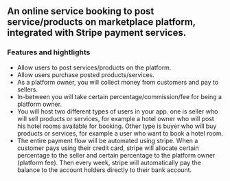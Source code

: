 ## An online service booking to post service/products on marketplace platform, integrated with Stripe payment services.
### Features and hightlights

<ul>

<li>
Allow users to post services/products on the platform.
</li>

<li>
Allow users purchase posted products/services.
</li>

<li>
As a platform owner, you will collect money from customers and pay to sellers.
</li>

<li>
In-between you will take certain percentage/commission/fee for being a platform owner.
</li>

<li>
You will host two different types of users in your app. one is seller who will sell products or services, for example a hotel owner who will post his hotel rooms available for booking. Other type is buyer who will buy products or services, for example a user who want to book a hotel room.
</li>

<li>
The entire payment flow will be automated using stripe. When a customer pays using their credit card, stripe will allocate certain percentage to the seller and certain percentage to the platform owner (platform fee). Then every week, stripe will automatically pay the balance to the account holders directly to their bank account.
</li>

</ul>
